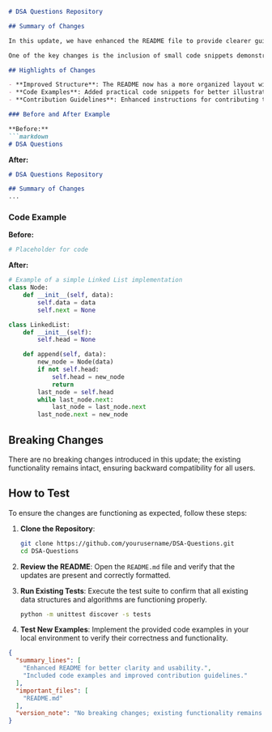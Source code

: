 ```markdown
# DSA Questions Repository

## Summary of Changes

In this update, we have enhanced the README file to provide clearer guidance on the repository's purpose, usage, and contribution process. The improvements aim to make the documentation more accessible for new users and contributors, ensuring that they can quickly understand how to navigate the repository and utilize its resources effectively. This update also includes additional examples and a more structured layout to facilitate better comprehension of the data structures and algorithms included in the repository.

One of the key changes is the inclusion of small code snippets demonstrating how to implement specific data structures and algorithms. This will help users grasp the practical applications of the concepts discussed in the repository. Furthermore, we've organized the content to highlight important sections, making it easier for contributors to find relevant information when adding new questions or solutions.

## Highlights of Changes

- **Improved Structure**: The README now has a more organized layout with clear headings and subheadings.
- **Code Examples**: Added practical code snippets for better illustration of data structures and algorithms.
- **Contribution Guidelines**: Enhanced instructions for contributing to the repository, making it easier for new contributors to get started.

### Before and After Example

**Before:**
```markdown
# DSA Questions
```

**After:**
```markdown
# DSA Questions Repository

## Summary of Changes
...
```

### Code Example

**Before:**
```python
# Placeholder for code
```

**After:**
```python
# Example of a simple Linked List implementation
class Node:
    def __init__(self, data):
        self.data = data
        self.next = None

class LinkedList:
    def __init__(self):
        self.head = None

    def append(self, data):
        new_node = Node(data)
        if not self.head:
            self.head = new_node
            return
        last_node = self.head
        while last_node.next:
            last_node = last_node.next
        last_node.next = new_node
```

## Breaking Changes

There are no breaking changes introduced in this update; the existing functionality remains intact, ensuring backward compatibility for all users.

## How to Test

To ensure the changes are functioning as expected, follow these steps:

1. **Clone the Repository**:
   ```bash
   git clone https://github.com/yourusername/DSA-Questions.git
   cd DSA-Questions
   ```

2. **Review the README**:
   Open the `README.md` file and verify that the updates are present and correctly formatted.

3. **Run Existing Tests**:
   Execute the test suite to confirm that all existing data structures and algorithms are functioning properly.
   ```bash
   python -m unittest discover -s tests
   ```

4. **Test New Examples**:
   Implement the provided code examples in your local environment to verify their correctness and functionality.

```json
{
  "summary_lines": [
    "Enhanced README for better clarity and usability.",
    "Included code examples and improved contribution guidelines."
  ],
  "important_files": [
    "README.md"
  ],
  "version_note": "No breaking changes; existing functionality remains intact."
}
```
```